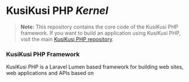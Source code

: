 # KusiKusi PHP _Kernel_
> **Note:** This repository contains the core code of the KusiKusi PHP framework. If you want to build an application using KusiKusi PHP, visit the main [KusiKusi PHP repository](https://github.com/cuatromedios/kusikusi-php).

### KusiKusi PHP Framework
KusiKusi PHP is a Laravel Lumen based framework for building web sites, web applications and APIs based on 